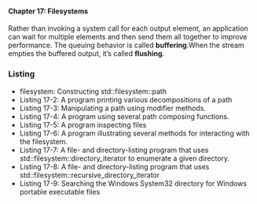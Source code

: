 #### Chapter 17: Filesystems

Rather than invoking a system call for each output element, an application can wait for multiple elements and then send them all together to improve performance. The queuing behavior is called **buffering**.When the stream empties
the buffered output, it’s called **flushing**.

### Listing

- filesystem: Constructing std::filesystem::path
- Listing 17-2: A program printing various decompositions of a path
- Listing 17-3: Manipulating a path using modifier methods.
- Listing 17-4: A program using several path composing functions.
- Listing 17-5: A program inspecting files
- Listing 17-6: A program illustrating several methods for interacting with the filesystem.
- Listing 17-7: A file- and directory-listing program that uses std::filesystem::directory_iterator to enumerate a given directory.
- Listing 17-8: A file- and directory-listing program that uses std::filesystem::recursive_directory_iterator
- Listing 17-9: Searching the Windows System32 directory for Windows portable executable files

